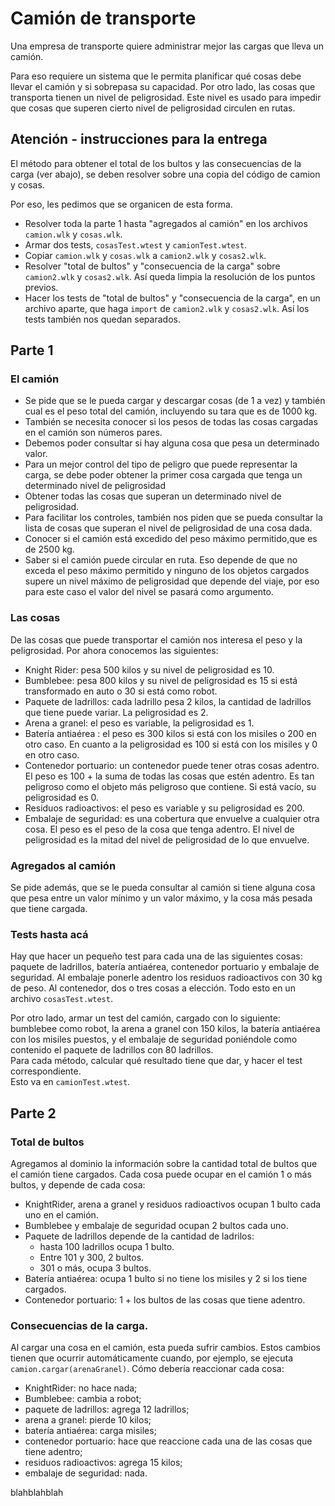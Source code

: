# Camión de transporte

Una empresa de transporte quiere administrar mejor las cargas que lleva un camión.

Para eso requiere un sistema que le permita planificar qué cosas debe llevar el camión y si sobrepasa su capacidad. Por otro lado, las cosas que transporta tienen un nivel de peligrosidad. Este nivel es usado para impedir que cosas que superen cierto nivel de peligrosidad circulen en  rutas.

## Atención - instrucciones para la entrega
El método para obtener el total de los bultos y las consecuencias de la carga (ver abajo), se deben resolver sobre una copia del código de camion y cosas. 

Por eso, les pedimos que se organicen de esta forma.
- Resolver toda la parte 1 hasta "agregados al camión" en los archivos `camion.wlk` y `cosas.wlk`.
- Armar dos tests, `cosasTest.wtest` y `camionTest.wtest`.
- Copiar `camion.wlk` y `cosas.wlk` a `camion2.wlk` y `cosas2.wlk`.
- Resolver "total de bultos" y "consecuencia de la carga" sobre `camion2.wlk` y `cosas2.wlk`. Así queda limpia la resolución de los puntos previos.
- Hacer los tests de "total de bultos" y "consecuencia de la carga", en un archivo aparte, que haga `import` de `camion2.wlk` y `cosas2.wlk`. Así los tests también nos quedan separados.

## Parte 1
### El camión

- Se pide que se le pueda cargar y descargar cosas (de 1 a vez) y también cual es el peso total del camión, incluyendo su tara que es de 1000 kg. 
- También se necesita conocer si los pesos de todas las cosas cargadas en el camión son números pares. 
- Debemos poder consultar si hay alguna cosa que pesa un determinado valor.
- Para un mejor control del tipo de peligro que puede representar la carga, se debe poder obtener la primer cosa cargada que tenga un determinado nivel de peligrosidad 
- Obtener todas las cosas que superan un determinado nivel de peligrosidad. 
- Para facilitar los controles, también nos piden que se pueda consultar la lista de cosas que superan el nivel de peligrosidad de una cosa dada.
- Conocer si el camión está excedido del peso máximo permitido,que es de 2500 kg. 
- Saber si el camión puede circular en ruta. Eso depende de que no exceda el peso máximo permitido y ninguno de los objetos cargados supere un nivel máximo de peligrosidad que depende del viaje, por eso para este caso el valor del nivel se pasará como argumento.


### Las cosas
De las cosas que puede transportar el camión nos interesa el peso y la peligrosidad. Por ahora conocemos las siguientes:

* Knight Rider: pesa 500 kilos y su nivel de peligrosidad es 10.
* Bumblebee: pesa 800 kilos y su nivel de peligrosidad es 15 si está transformado en auto o 30 si está como robot.
* Paquete de ladrillos: cada ladrillo pesa 2 kilos, la cantidad de ladrillos que tiene puede variar. La peligrosidad es 2.
* Arena a granel: el peso es variable, la peligrosidad es 1.
* Batería antiaérea : el peso es 300 kilos si está con los misiles o 200 en otro caso. En cuanto a la peligrosidad es 100 si está con los misiles y 0 en otro caso.
* Contenedor portuario: un contenedor puede tener otras cosas adentro. El peso es 100 + la suma de todas las cosas que estén adentro. Es tan peligroso como el objeto más peligroso que contiene. Si está vacío, su peligrosidad es 0.
* Residuos radioactivos: el peso es variable y su peligrosidad es 200.
* Embalaje de seguridad: es una cobertura que envuelve a cualquier otra cosa. El peso es el peso de la cosa que tenga adentro. El nivel de peligrosidad es la mitad del nivel de peligrosidad de lo que envuelve.

### Agregados al camión
Se pide además, que se le pueda consultar al camión si tiene alguna cosa que pesa entre un valor mínimo y un valor máximo, y la cosa más pesada que tiene cargada.



### Tests hasta acá
Hay que hacer un pequeño test para cada una de las siguientes cosas: paquete de ladrillos, batería antiaérea, contenedor portuario y embalaje de seguridad. Al embalaje ponerle adentro los residuos radioactivos con 30 kg de peso. Al contenedor, dos o tres cosas a elección. Todo esto en un archivo `cosasTest.wtest`.

Por otro lado, armar un test del camión, cargado con lo siguiente: bumblebee como robot, la arena a granel con 150 kilos, la batería antiaérea con los misiles puestos, y el embalaje de seguridad poniéndole como contenido el paquete de ladrillos con 80 ladrillos.  
Para cada método, calcular qué resultado tiene que dar, y hacer el test correspondiente.  
Esto va en `camionTest.wtest`.


## Parte 2
### Total de bultos
Agregamos al dominio la información sobre la cantidad total de bultos que el camión tiene cargados. Cada cosa puede ocupar en el camión 1 o más bultos, y depende de cada cosa:
- KnightRider, arena a granel y residuos radioactivos ocupan 1 bulto cada uno en el camión. 
- Bumblebee y embalaje de seguridad ocupan 2 bultos cada uno.
- Paquete de ladrillos depende de la cantidad de ladrilos: 
    - hasta 100 ladrillos ocupa 1 bulto.
    - Entre 101 y 300, 2 bultos.
    - 301 o más, ocupa 3 bultos.
- Batería antiaérea: ocupa 1 bulto si no tiene los misiles y 2 si los tiene cargados. 
- Contenedor portuario: 1 + los bultos de las cosas que tiene adentro.


### Consecuencias de la carga.
Al cargar una cosa en el camión, esta pueda sufrir cambios. Estos cambios tienen que ocurrir automáticamente cuando, por ejemplo, se ejecuta `camion.cargar(arenaGranel)`. Cómo debería reaccionar cada cosa:

- KnightRider: no hace nada;
- Bumblebee: cambia a robot;
- paquete de ladrillos: agrega 12 ladrillos;
- arena a granel: pierde 10 kilos;
- batería antiaérea: carga misiles;
- contenedor portuario: hace que reaccione cada una de las cosas que tiene adentro;
- residuos radioactivos: agrega 15 kilos;
- embalaje de seguridad: nada.

blahblahblah